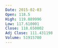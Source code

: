 ```yaml
---
Date: 2015-02-03
Open: 118.5
High: 119.089996
Low: 117.610001
Close: 118.650002
Adj Close: 111.431198
Volume: 51915700
---
```

